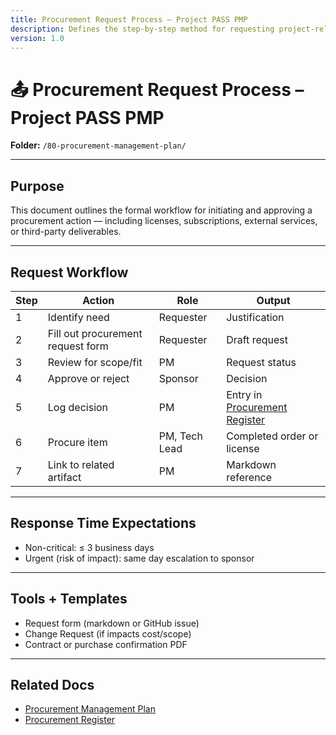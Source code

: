 ```yaml
---
title: Procurement Request Process – Project PASS PMP
description: Defines the step-by-step method for requesting project-related purchases or services.
version: 1.0
---
```


# 📤 Procurement Request Process – Project PASS PMP  
**Folder:** `/80-procurement-management-plan/`

---

## Purpose

This document outlines the formal workflow for initiating and approving a procurement action — including licenses, subscriptions, external services, or third-party deliverables.

---

## Request Workflow

| Step | Action | Role | Output |
|------|--------|------|--------|
| 1 | Identify need | Requester | Justification |
| 2 | Fill out procurement request form | Requester | Draft request |
| 3 | Review for scope/fit | PM | Request status |
| 4 | Approve or reject | Sponsor | Decision |
| 5 | Log decision | PM | Entry in [Procurement Register](log-procurement-register.md) |
| 6 | Procure item | PM, Tech Lead | Completed order or license |
| 7 | Link to related artifact | PM | Markdown reference |

---

## Response Time Expectations

- Non-critical: ≤ 3 business days  
- Urgent (risk of impact): same day escalation to sponsor  

---

## Tools + Templates

- Request form (markdown or GitHub issue)  
- Change Request (if impacts cost/scope)  
- Contract or purchase confirmation PDF

---

## Related Docs

- [Procurement Management Plan](pla-procurement-management.md)  
- [Procurement Register](log-procurement-register.md)
